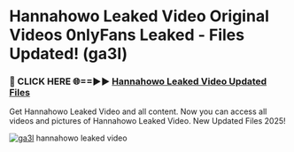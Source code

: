 # Hannahowo Leaked Video Original Videos 0nlyFans Leaked - Files Updated! (ga3l)

<h3>🔴 CLICK HERE 🌐==►► <a href="https://best4dudes.click/HH4t6V" rel="nofollow">Hannahowo Leaked Video Updated Files</a></h3>

Get Hannahowo Leaked Video and all content. Now you can access all videos and pictures of Hannahowo Leaked Video. New Updated Files 2025!

[![ga3l](https://github.com/user-attachments/assets/8c521d6e-e6e3-4a75-9320-d58ab9d79d5b)](https://best4dudes.click/HH4t6V)
hannahowo leaked video